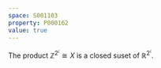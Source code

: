 ```yaml
---
space: S001103
property: P000162
value: true
---
```


The product $\mathbb Z^{2^\mathfrak c}\cong X$ is a closed suset of
$\mathbb R^{2^\mathfrak c}$.
